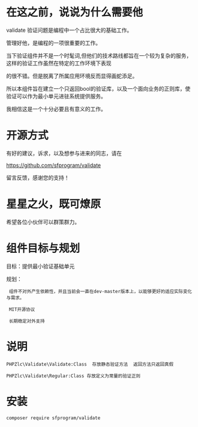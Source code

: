 
# 在这之前，说说为什么需要他
   
  validate 验证问题是编程中一个占比很大的基础工作。 
  
  管理好他，是编程的一项很重要的工作。
  
  当下验证组件并不是一个时髦词,但他们的技术路线都旨在一个较为复杂的服务，这样的验证工作虽然在特定的工作环境下表现
  
  的很不错。但是脱离了所属应用环境反而显得画蛇添足。
  
  所以本组件旨在建立一个只返回bool的验证库，以及一个面向业务的正则库，使验证可以作为最小单元进驻系统提供服务。
  
  我相信这是一个十分必要且有意义的工作。

# 开源方式

  有好的建议，诉求，以及想参与进来的同志，请在
  
  https://github.com/sfprogram/validate
  
  留言反馈，感谢您的支持！
  
# 星星之火，既可燎原
    
  希望各位小伙伴可以群策群力。

# 组件目标与规划

  目标：提供最小验证基础单元
  
  规划：
  
     组件不对外产生依赖性，并且当前会一直在dev-master版本上，以能够更好的适应实际变化与需求。
        
     MIT开源协议
     
     长期稳定对外支持
 

# 说明

    PHPZlc\Validate\Validate:Class  存放静态验证方法  返回方法只返回真假
  
    PHPZlc\Validate\Regular:Class 存放定义为常量的验证正则  

# 安装

    composer require sfprogram/validate 
